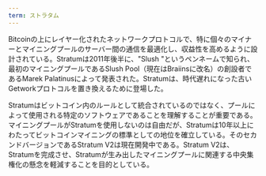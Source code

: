 ```yaml
---
term: ストラタム
---
```

Bitcoinの上にレイヤー化されたネットワークプロトコルで、特に個々のマイナーとマイニングプールのサーバー間の通信を最適化し、収益性を高めるように設計されている。Stratumは2011年後半に、"Slush "というペンネームで知られ、最初のマイニングプールであるSlush Pool（現在はBraiinsに改名）の創設者であるMarek Palatinusによって発表された。Stratumは、時代遅れになった古いGetworkプロトコルを置き換えるために登場した。

Stratumはビットコイン内のルールとして統合されているのではなく、プールによって使用される特定のソフトウェアであることを理解することが重要である。マイニングプールがStratumを使用しないのは自由だが、Stratumは10年以上にわたってビットコインマイニングの標準としての地位を確立している。そのセカンドバージョンであるStratum V2は現在開発中である。Stratum V2は、Stratumを完成させ、Stratumが生み出したマイニングプールに関連する中央集権化の懸念を軽減することを目的としている。